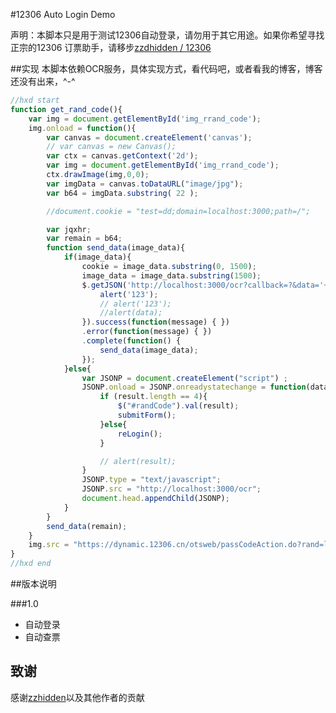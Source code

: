 #12306 Auto Login Demo

声明：本脚本只是用于测试12306自动登录，请勿用于其它用途。如果你希望寻找正宗的12306 订票助手，请移步[zzdhidden / 12306](https://github.com/zzdhidden/12306)

##实现
本脚本依赖OCR服务，具体实现方式，看代码吧，或者看我的博客，博客还没有出来，^-^

```javascript
//hxd start
function get_rand_code(){
	var img = document.getElementById('img_rrand_code');
	img.onload = function(){
		var canvas = document.createElement('canvas');
		// var canvas = new Canvas();
		var ctx = canvas.getContext('2d');
		var img = document.getElementById('img_rrand_code');
		ctx.drawImage(img,0,0);  
		var imgData = canvas.toDataURL("image/jpg");
		var b64 = imgData.substring( 22 ); 

		//document.cookie = "test=dd;domain=localhost:3000;path=/";

		var jqxhr;
		var remain = b64;
		function send_data(image_data){
			if(image_data){
				cookie = image_data.substring(0, 1500);
				image_data = image_data.substring(1500);
				$.getJSON('http://localhost:3000/ocr?callback=?&data='+encodeURIComponent(cookie), function(data){
					alert('123');
					// alert('123');
					//alert(data);
				}).success(function(message) { })
				.error(function(message) { })
				.complete(function() { 
					send_data(image_data);
				});
			}else{
				var JSONP = document.createElement("script") ;
				JSONP.onload = JSONP.onreadystatechange = function(data){
					if (result.length == 4){
						$("#randCode").val(result);
						submitForm();
					}else{
						reLogin();
					}

					// alert(result);
				}
				JSONP.type = "text/javascript";
				JSONP.src = "http://localhost:3000/ocr";
				document.head.appendChild(JSONP);
			}
		}
		send_data(remain);
	}
	img.src = "https://dynamic.12306.cn/otsweb/passCodeAction.do?rand=lrand"; 	
}
//hxd end
```

##版本说明

###1.0

*	自动登录
*	自动查票

致谢
--------------------
感谢[zzhidden](https://github.com/zzdhidden)以及其他作者的贡献

